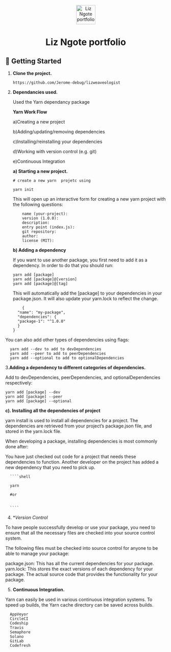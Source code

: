 <p align="center">
  <a href="https://lizweaveologist.gatsbyjs.io/">
    <img alt="Liz Ngote portfolio" src="https://lizweaveologist.gatsbyjs.io/static/46142e7d5768f97cf486c12ca25cd733/27e9d/liz_ngote.webp" width="60" />
  </a>
</p>
<h1 align="center">
Liz Ngote portfolio
</h1>

## 🚀 Getting Started
1.  **Clone the project.**


        https://github.com/Jerome-debug/lizweaveologist

2.  **Dependancies used.**

    Used the Yarn dependancy package 

    **Yarn Work Flow**
    
    a)Creating a new project
    
    b)Adding/updating/removing dependencies
    
    c)Installing/reinstalling your dependencies
    
    d)Working with version control (e.g. git)
    
    e)Continuous Integration

    **a) Starting a new project.**

    ```shell
    # create a new yarn  projetc using

    yarn init
    ```
    
    This will open up an interactive form for creating a new yarn project with the following questions:
    
            name (your-project):
            version (1.0.0):
            description:
            entry point (index.js):
            git repository:
            author:
            license (MIT):
    
    
    

    **b) Adding a dependency**


    If you want to use another package, you first need to add it as a dependency. In order to do that you should run:

    ```shell
    yarn add [package]
    yarn add [package]@[version]
    yarn add [package]@[tag]
    ```
    
    
    This will automatically add the [package] to your dependencies in your package.json. It will also update your yarn.lock to reflect the change.
    
            {
          "name": "my-package",
          "dependencies": {
          "package-1": "^1.0.0"
          }
        }
        
  You can also add other types of dependencies using flags:

      yarn add --dev to add to devDependencies
      yarn add --peer to add to peerDependencies
      yarn add --optional to add to optionalDependencies
      
      
3.**Adding a dependency to different categories of dependencies.**

Add to devDependencies, peerDependencies, and optionalDependencies respectively:
  ```shell
  yarn add [package] --dev
  yarn add [package] --peer
  yarn add [package] --optional

  ````
  
  
  
**c). Installing all the dependencies of project**

yarn install is used to install all dependencies for a project. 
The dependencies are retrieved from your project’s package.json file, and stored in the yarn.lock file.

When developing a package, installing dependencies is most commonly done after:

You have just checked out code for a project that needs these dependencies to function.
Another developer on the project has added a new dependency that you need to pick up.

      ````shell

      yarn

      #or


      ````

4.  **Version Control*

To have people successfully develop or use your package, you need to ensure that all the necessary files are checked into your source control system.

The following files must be checked into source control for anyone to be able to manage your package:

package.json: This has all the current dependencies for your package.
yarn.lock: This stores the exact versions of each dependency for your package.
The actual source code that provides the functionality for your package.

5. **Continuous Integration.**

Yarn can easily be used in various continuous integration systems. To speed up builds, the Yarn cache directory can be saved across builds.

      AppVeyor
      CircleCI
      Codeship
      Travis
      Semaphore
      Solano
      GitLab
      Codefresh

  



